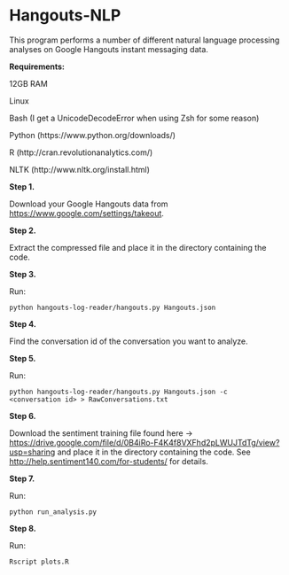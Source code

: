 Hangouts-NLP
============

This program performs a number of different natural language processing analyses on Google Hangouts instant messaging data.

<b>Requirements:</b>

<p>12GB RAM</p>
<p>Linux</p>
<p>Bash (I get a UnicodeDecodeError when using Zsh for some reason)</p>
<p>Python (https://www.python.org/downloads/)</p>
<p>R (http://cran.revolutionanalytics.com/)</p>
<p>NLTK (http://www.nltk.org/install.html)</p>

<b>Step 1.</b>

Download your Google Hangouts data from https://www.google.com/settings/takeout.

<b>Step 2.</b>

Extract the compressed file and place it in the directory containing the code.

<b>Step 3.</b>

Run:

<code>python hangouts-log-reader/hangouts.py Hangouts.json</code>

<b>Step 4.</b>

Find the conversation id of the conversation you want to analyze.

<b>Step 5.</b>

Run:

<code>python hangouts-log-reader/hangouts.py Hangouts.json -c &lt;conversation id&gt; > RawConversations.txt</code>

<b>Step 6.</b>

Download the sentiment training file found here -> https://drive.google.com/file/d/0B4iRo-F4K4f8VXFhd2pLWUJTdTg/view?usp=sharing and place it in the directory containing the code. See http://help.sentiment140.com/for-students/ for details.

<b>Step 7.</b>

Run:

<code>python run_analysis.py</code>

<b>Step 8.</b>

Run:

<code>Rscript plots.R</code>
